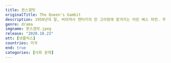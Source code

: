 ```yaml
---
title: 퀸스갬빗
originalTitle: The Queen's Gambit
description: 1950년대 말, 버려져서 켄터키의 한 고아원에 맡겨지는 어린 베스 하먼. 주 정부가 어린이들에게 진정제로 제공하는 진통제에 중독되는 과정에서, 베스는 체스에 대한 놀라운 재능을 발견한다. 자신의 문제들에 시달리면서, 중독성 있는 약물과 강한 집착에 힘입은 베스. 소녀는 남성이 지배하는 프로 체스 세계의 전통적인 경계를 정복하겠다는 의지를 불태우면서, 엄청난 기술을 가진 매력적인 외톨이로 변신한다. 그녀는 인생의 전부인 꿈을 이룰 수 있을까.
genre: drama
imgname: 퀸스갬빗.jpeg
release: "2020.10.23"
ott: [넷플릭스]
countries: 미국
end: true
categories: [사회 문제]
---
```

